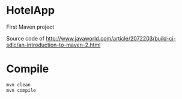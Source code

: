 HotelApp
========


First Maven project

Source code of http://www.javaworld.com/article/2072203/build-ci-sdlc/an-introduction-to-maven-2.html

# Compile

```bash
mvn clean
mvn compile
```

